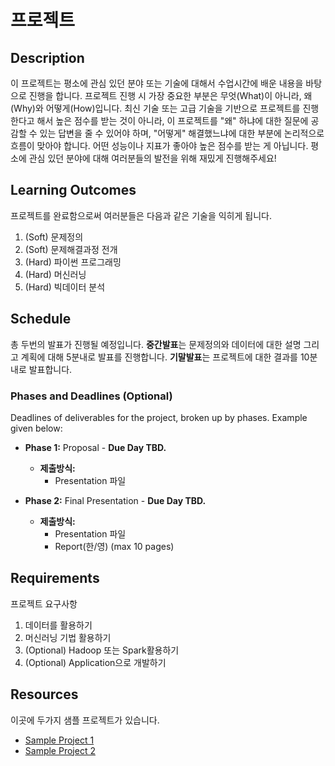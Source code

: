 # 프로젝트

## Description
이 프로젝트는 평소에 관심 있던 분야 또는 기술에 대해서 수업시간에 배운 내용을 바탕으로 진행을 합니다. 프로젝트 진행 시 가장 중요한 부분은 무엇(What)이 아니라, 왜(Why)와 어떻게(How)입니다. 최신 기술 또는 고급 기술을 기반으로 프로젝트를 진행한다고 해서 높은 점수를 받는 것이 아니라, 이 프로젝트를 "왜" 하냐에 대한 질문에 공감할 수 있는 답변을 줄 수 있어야 하며, "어떻게" 해결했느냐에 대한 부분에 논리적으로 흐름이 맞아야 합니다. 어떤 성능이나 지표가 좋아야 높은 점수를 받는 게 아닙니다. 평소에 관심 있던 분야에 대해 여러분들의 발전을 위해 재밌게 진행해주세요!

## Learning Outcomes
프로젝트를 완료함으로써 여러분들은 다음과 같은 기술을 익히게 됩니다.

1. (Soft) 문제정의
1. (Soft) 문제해결과정 전개
1. (Hard) 파이썬 프로그래밍
1. (Hard) 머신러닝
1. (Hard) 빅데이터 분석

## Schedule


총 두번의 발표가 진행될 예정입니다. **중간발표**는 문제정의와 데이터에 대한 설명 그리고 계획에 대해 5분내로 발표를 진행합니다. **기말발표**는 프로젝트에 대한 결과를 10분 내로 발표합니다.


### Phases and Deadlines (Optional)
Deadlines of deliverables for the project, broken up by phases. Example given below:

- **Phase 1:** Proposal - **Due Day TBD.**
    - **제출방식:**
        - Presentation 파일
    
- **Phase 2:** Final Presentation - **Due Day TBD.**
    - **제출방식:**
        - Presentation 파일
        - Report(한/영) (max 10 pages)
    
## Requirements
프로젝트 요구사항

1. 데이터를 활용하기
1. 머신러닝 기법 활용하기
1. (Optional) Hadoop 또는 Spark활용하기
1. (Optional) Application으로 개발하기

## Resources
이곳에 두가지 샘플 프로젝트가 있습니다.


- [Sample Project 1](https://github.com/yonsei-gsi-bigdata-2020-fall/Main/blob/master/project/project_sample1.pdf)
- [Sample Project 2](https://github.com/yonsei-gsi-bigdata-2020-fall/Main/blob/master/project/project_sample2.pdf)

